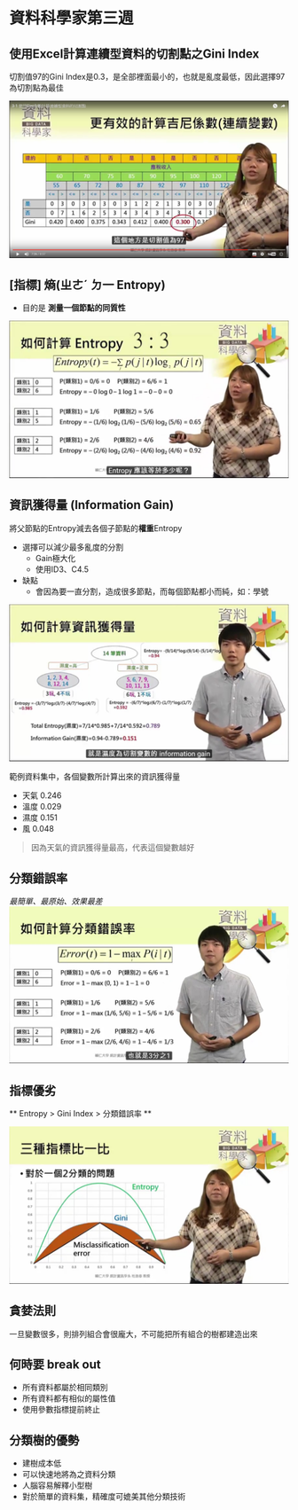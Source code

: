 # 資料科學家第三週

## 使用Excel計算連續型資料的切割點之Gini Index
切割值97的Gini Index是0.3，是全部裡面最小的，也就是亂度最低，因此選擇97為切割點為最佳

![使用Excel計算連續型資料的切割點](img\資料科學家\使用Excel計算連續型資料的切割點.png)

## [指標] 熵(ㄓㄜˊ ㄉ一 Entropy)
* 目的是 **測量一個節點的同質性**

![Entropy](img\資料科學家\Entropy.png)

## 資訊獲得量 (Information Gain)
將父節點的Entropy減去各個子節點的**權重**Entropy
* 選擇可以減少最多亂度的分割
  - Gain極大化
  - 使用ID3、C4.5
* 缺點
  - 會因為要一直分割，造成很多節點，而每個節點都小而純，如：學號

![如何計算資訊獲得量](img\資料科學家\如何計算資訊獲得量.jpg)

範例資料集中，各個變數所計算出來的資訊獲得量
* 天氣 0.246
* 溫度 0.029
* 濕度 0.151
* 風   0.048

> 因為天氣的資訊獲得量最高，代表這個變數越好

## 分類錯誤率
*最簡單、最原始、效果最差*
![如何計算分類錯誤率](img\資料科學家\如何計算分類錯誤率.jpg)


## 指標優劣
** Entropy > Gini Index > 分類錯誤率 **

![三種指標比一比](img\資料科學家\三種指標比一比.jpg)

## 貪婪法則
一旦變數很多，則排列組合會很龐大，不可能把所有組合的樹都建造出來

## 何時要 break out
* 所有資料都屬於相同類別
* 所有資料都有相似的屬性值
* 使用參數指標提前終止

## 分類樹的優勢
* 建樹成本低
* 可以快速地將為之資料分類
* 人腦容易解釋小型樹
* 對於簡單的資料集，精確度可媲美其他分類技術
